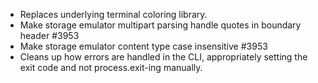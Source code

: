 - Replaces underlying terminal coloring library.
- Make storage emulator multipart parsing handle quotes in boundary header #3953
- Make storage emulator content type case insensitive #3953
- Cleans up how errors are handled in the CLI, appropriately setting the exit code and not process.exit-ing manually.
